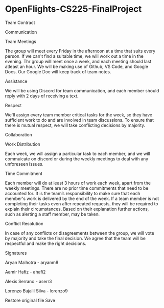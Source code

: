 # OpenFlights-CS225-FinalProject

Team Contract

Communication

Team Meetings

The group will meet every Friday in the afternoon at a time that suits every person. If we can't find a suitable time, we will work out a time in the evening. Thr group will meet once a week, and each meeting should last atleast an hour. We will be making use of Github, VS Code, and Google Docs. Our Google Doc will keep track of team notes.

Assistance

We will be using Discord for team communication, and each member should reply with 2 days of receiving a text.

Respect

We'll assign every team member critical tasks for the week, so they have sufficient work to do and are involved in team discussions. To ensure that there is mutual respect, we will take conflicting decisions by majority.

Collaboration

Work Distribution

Each week, we will assign a particular task to each member, and we will commuicate on discord or during the weekly meetings to deal with any unforeseen issues.

Time Commitment

Each member will do at least 3 hours of work each week, apart from the weekly meetings. There are no prior time commitments that need to be accounted for. It is the team’s responsibility to make sure that each member's work is delivered by the end of the week. If a team member is not completing their tasks even after repeated requests, they will be required to explain their circumstances. Based on their explanation further actions, such as alerting a staff member, may be taken.

Conflict Resolution

In case of any conflicts or disagreements between the group, we will vote by majority and take the final decision. We agree that the team will be respectful and make the right decisions.

Signatures

Aryan Malhotra - aryanm8

Aamir Hafiz - ahafi2

Alexis Serrano - aserr3

Lorenzo Bujalil Silva - lorenzo9

Restore original file
Save
